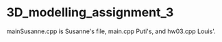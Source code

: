 # 3D_modelling_assignment_3
mainSusanne.cpp is Susanne's file, main.cpp Puti's, and hw03.cpp Louis'.
